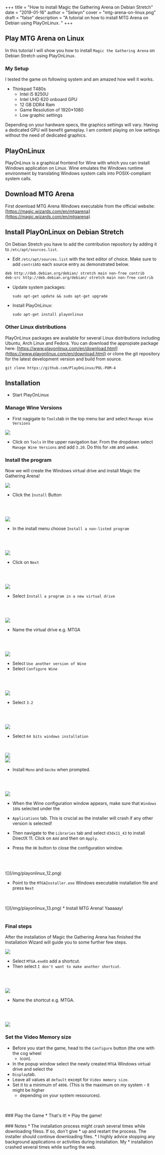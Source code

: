 +++
title = "How to install Magic the Gathering Arena on Debian Stretch"
date = "2019-01-16"
author = "Selwyn"
cover = "mtg-arena-on-linux.png"
draft = "false"
description = "A tutorial on how to install MTG Arena on Debian using PlayOnLinux. "
+++


## Play MTG Arena on Linux

In this tutorial I will show you how to install `Magic the Gathering Arena` on  Debian Stretch using PlayOnLinux.

### My Setup
I tested the game on following system and am amazed how well it works.

* Thinkpad T480s
  * Intel i5 8250U
  * Intel UHD 620 onboard GPU
  * 12 GB DDR4 Ram
  * Game Resolution of 1920*1080
  * Low graphic settings

Depending on your hardware specs, the graphics settings will vary. Having a dedicated GPU will
benefit gameplay. I am content playing on low settings without the need of dedicated graphics.

## PlayOnLinux

PlayOnLinux is a graphical frontend for Wine with which you can install Windows application on Linux. Wine emulates the Windows runtime environment by translating Windows system calls into POSIX-compliant system calls.

## Download MTG Arena

First download MTG Arena Windows executable from the official website: [https://magic.wizards.com/en/mtgarena](https://magic.wizards.com/en/mtgarena) 


## Install PlayOnLinux on Debian Stretch

	
On Debian Stretch you have to add the contribution repository by adding it to `/etc/apt/sources.list`.

* Edit `/etc/apt/sources.list` with the text editor of choice. Make sure to add `contrib`to each source entry as demonstrated below.

```bash
deb http://deb.debian.org/debian/ stretch main non-free contrib
deb-src http://deb.debian.org/debian/ stretch main non-free contrib
```

* Update system packages:

	`sudo apt-get update && sudo apt-get upgrade`

* Install PlayOnLinux:

	`sudo apt-get install playonlinux`
	
### Other Linux distributions

PlayOnLinux packages are available for several Linux distributions including Ubuntu, Arch Linux and Fedora.
You can download the appropiate package here:   [https://www.playonlinux.com/en/download.html](https://www.playonlinux.com/en/download.html) or clone the git repository for the latest development version and build from source.

`git clone https://github.com/PlayOnLinux/POL-POM-4`

## Installation

* Start PlayOnLinux

### Manage Wine Versions

* First nagigate to  `Tools`tab  in the top menu bar and select `Manage Wine Versions`

![](/img/playonlinux_00.png) 

* Click on `Tools` in the upper navigation bar. From the dropdown select `Manage Wine Versions` and add `3.20`. Do this for `x86` and `amd64`.

### Install the program

Now we will create the Windows virtual drive and install Magic the Gathering Arena!

![](/img/playonlinux_01.png) 

* Click the `Install` Button
<br/>
<br/>

![](/img/playonlinux_02.png) 

* In the install menu choose `Install a non-listed program`
<br/>
<br/>

![](/img/playonlinux_03.png) 

* Click on `Next`
<br/>
<br/>

![](/img/playonlinux_04.png) 

* Select `Install a program in a new virtual drive`
<br/>
<br/>

![](/img/playonlinux_05.png)

* Name the virtual drive e.g. MTGA
<br/>
<br/>

![](/img/playonlinux_06.png)

* Select `Use another version of Wine`
* Select `Configure Wine`
<br/>
<br/>

![](/img/playonlinux_07.png)

* Select `3.2`
<br/>
<br/>

![](/img/playonlinux_08.png) 

* Select `64 bits windows installation`
<br/>

   
![](/img/playonlinux_09.png)    
![](/img/playonlinux_10.png)    

* Install `Mono` and `Gecko` when prompted.
<br/>
<br/>

![](/img/playonlinux_11.png)    

* When the Wine configuration window appears, make sure that `Windows 10`is selected under the
* `Applications` tab. This is crucial as the  installer will crash if any other version is selected!
  
 * Then navigate to the  `Libraries` tab and select `d3dx11_43` to install DirectX 11. Click on `Add` and then on `Apply`.

* Press the `OK` button to close the configuration window.
<br/>
<br/>
<br/>
![](/img/playonlinux_12.png)    

* Point to the `MTGAInstaller.exe` Windows executable installation file and press `Next`
<br/>
<br/>
![](/img/playonlinux_13.png)   
* Install MTG Arena! Yaaaaay!
<br/>
<br/>

### Final steps

After the installation of Magic the Gathering Arena has finished the Installation Wizard will guide you to some further few steps.

![](/img/playonlinux_14.png)  

* Select `MTGA.exe`to add a shortcut.
* Then select `I don't want to make another shortcut`.
 <br/>
 <br/>

![](/img/playonlinux_15.png)   

* Name the shortcut e.g. MTGA.
 <br/>
 <br/>

![](/img/playonlinux_16.png)   

### Set the Video Memory size

  * Before you start the game, head to the `Configure` button (the one with the cog wheel
      * icon).
  * In the popup window select the newly created `MTGA` Windows virtual drive and select the
  * `Display`tab. 
  * Leave all values at `default` except for `Video memory size`.
  * Set it to a minimum of `4096`. (This is the maximum on my system - it might be higher
      * depending on your system ressources).
  <br/>
  <br/>
### Play the Game
* That's it! 
* Play the game!
<br/>
<br/>
### Notes
* The installation process might crash several times while downloading filess.  If so, don't give
* up and restart the process. The installer should continue downloading files.
* I highly advice stopping any background applications or activities during installation. My
* installation crashed several times  while surfing the web.

















 











